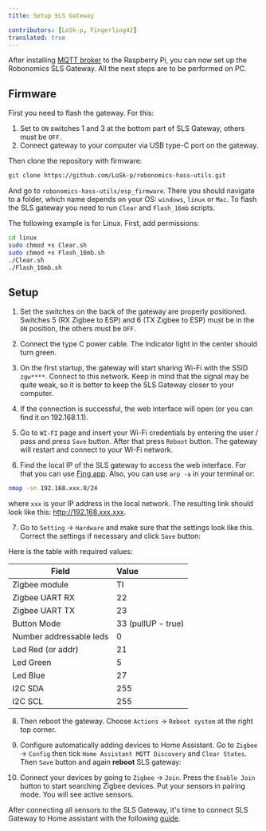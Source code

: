 ```yaml
---
title: Setup SLS Gateway

contributors: [LoSk-p, Fingerling42]
translated: true
---
```


After installing [MQTT broker](/docs/mqtt-broker/) to the Raspberry Pi, you can now set up the Robonomics SLS Gateway. All the next steps are to be performed on PC. 

## Firmware

First you need to flash the gateway. For this:

1. Set to `ON` switches 1 and 3 at the bottom part of SLS Gateway, others must be `OFF`.
2. Connect gateway to your computer via USB type-C port on the gateway.

Then clone the repository with firmware:

```bash
git clone https://github.com/LoSk-p/robonomics-hass-utils.git
```

And go to `robonomics-hass-utils/esp_firmware`. There you should navigate to a folder, which name depends on your OS: 
`windows`, `linux` or `Mac`. To flash the SLS gateway you need to run `Clear` and `Flash_16mb` scripts.

The following example is for Linux. First, add permissions:

```bash
cd linux
sudo chmod +x Clear.sh
sudo chmod +x Flash_16mb.sh
./Clear.sh
./Flash_16mb.sh
```

## Setup

1. Set the switches on the back of the gateway are properly positioned. Switches 5 (RX Zigbee to ESP) and 6 (TX Zigbee to ESP) must be in the `ON` position, the others must be `OFF`. 

2. Connect the type C power cable. The indicator light in the center should turn green.

3. On the first startup, the gateway will start sharing Wi-Fi with the SSID `zgw****`. Connect to this network. Keep in mind that the signal may be quite weak, so it is better to keep the SLS Gateway closer to your computer. 

4. If the connection is successful, the web interface will open (or you can find it on 192.168.1.1). 
5. Go to `WI-FI` page and insert your Wi-Fi credentials by entering the user / pass and press `Save` button. After that  press `Reboot` button. The gateway will restart and connect to your WI-Fi network. 

<robo-wiki-picture src="home-assistant/sls-wifi.jpg" />

6. Find the local IP of the SLS gateway to access the web interface. For that you can use [Fing app](https://www.fing.com/products). Also, you can use ```arp -a``` in your terminal or:

```bash
nmap -sn 192.168.xxx.0/24
```
where ```ххх``` is your IP address in the local network.
The resulting link should look like this: http://192.168.xxx.xxx.

7. Go to `Setting` -> `Hardware` and make sure that the settings look like this. Correct the settings if necessary and  click `Save` button:

<robo-wiki-picture src="home-assistant/sls-hardware.jpg" />

Here is the table with required values:

| Field                   | Value              |
|-------------------------|:-------------------|
 |Zigbee module            | TI                 |
| Zigbee UART RX          | 22                 |
| Zigbee UART TX          | 23                 |
| Button Mode             | 33 (pullUP - true) |
| Number addressable leds | 0                  |
| Led Red (or addr)       | 21                 |
| Led Green               | 5                  |
| Led Blue                | 27                 |
| I2C SDA                 | 255                |
| I2C SCL                 | 255                |

8. Then reboot the gateway. Choose `Actions` -> `Reboot system` at the right top corner.

9. Configure automatically adding devices to Home Assistant. Go to `Zigbee` -> `Config` then tick `Home Assistant MQTT Discovery` and `Clear States`. Then `Save` button and again **reboot** SLS gateway:

<robo-wiki-picture src="home-assistant/sls-hass.jpg" />

10. Connect your devices by going to `Zigbee` -> `Join`. Press the `Enable Join` button to start searching Zigbee devices. Put your sensors in pairing mode. You will see active sensors. 

After connecting all sensors to the SLS Gateway, it's time to connect SLS Gateway to Home assistant with the following [guide](/docs/sls-gateway-connect).